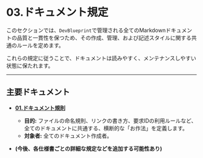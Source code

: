 # 03.ドキュメント規定

このセクションでは、`DevBlueprint`で管理される全てのMarkdownドキュメントの品質と一貫性を保つため、その作成、管理、および記述スタイルに関する共通のルールを定めます。

これらの規定に従うことで、ドキュメントは読みやすく、メンテナンスしやすい状態に保たれます。

---

## 主要ドキュメント

*   **[01.ドキュメント規則](./01_ドキュメント規則.md)**
    *   **目的:** ファイルの命名規則、リンクの書き方、要求IDの利用ルールなど、全てのドキュメントに共通する、横断的な「お作法」を定義します。
    *   **対象者:** 全てのドキュメント作成者。

*   **(今後、各仕様書ごとの詳細な規定などを追加する可能性あり)**

